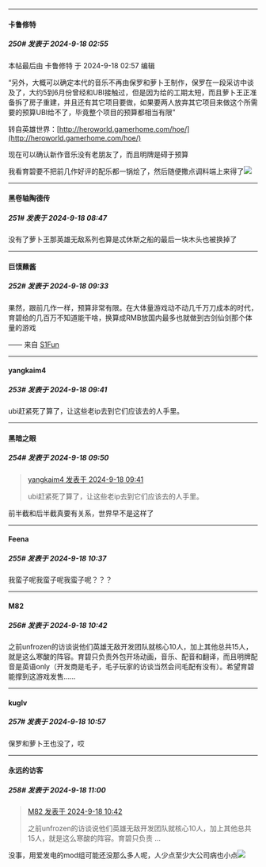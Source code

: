 ﻿
*****

####  卡鲁修特  
##### 250#       发表于 2024-9-18 02:55

 本帖最后由 卡鲁修特 于 2024-9-18 02:57 编辑 

“另外，大概可以确定本代的音乐不再由保罗和萝卜王制作，保罗在一段采访中谈及了，大约5到6月份曾经和UBI接触过，但是因为给的工期太短，而且萝卜王正准备拆了房子重建，并且还有其它项目要做，如果要两人放弃其它项目来做这个所需要的预算UBI给不了，毕竟整个项目的预算都相当有限”

转自英雄世界：[http://heroworld.gamerhome.com/hoe/](http://heroworld.gamerhome.com/hoe/)

现在可以确认新作音乐没有老朋友了，而且明牌是碍于预算

我看育碧要不把前几作好评的配乐都一锅烩了，然后随便撒点调料端上来得了<img src="https://static.saraba1st.com/image/smiley/face2017/067.png" referrerpolicy="no-referrer">


*****

####  黑卷轴陶德传  
##### 251#       发表于 2024-9-18 08:47

没有了萝卜王那英雄无敌系列也算是忒休斯之船的最后一块木头也被换掉了


*****

####  巨馍蘸酱  
##### 252#       发表于 2024-9-18 09:33

果然，跟前几作一样，预算非常有限。在大体量游戏动不动几千万刀成本的时代，育碧给的几百万不知道能干啥，换算成RMB放国内最多也就做到古剑仙剑那个体量的游戏

—— 来自 [S1Fun](https://s1fun.koalcat.com)


*****

####  yangkaim4  
##### 253#       发表于 2024-9-18 09:41

ubi赶紧死了算了，让这些老ip去到它们应该去的人手里。


*****

####  黑暗之眼  
##### 254#       发表于 2024-9-18 09:50

<blockquote><a href="httphttps://bbs.saraba1st.com/2b/forum.php?mod=redirect&amp;goto=findpost&amp;pid=66232638&amp;ptid=2196156" target="_blank">yangkaim4 发表于 2024-9-18 09:41</a>

ubi赶紧死了算了，让这些老ip去到它们应该去的人手里。</blockquote>
前半截和后半截真要有关系，世界早不是这样了


*****

####  Feena  
##### 255#       发表于 2024-9-18 10:37

我蛮子呢我蛮子呢我蛮子呢？？？


*****

####  M82  
##### 256#       发表于 2024-9-18 10:42

之前unfrozen的访谈说他们英雄无敌开发团队就核心10人，加上其他总共15人，就是这么寒酸的阵容。育碧只负责外包开场动画，音乐、配音和翻译，而且明牌配音是英语only（开发商是毛子，毛子玩家的访谈当然会问毛配有没有）。希望育碧能撑到这游戏发售……


*****

####  kuglv  
##### 257#       发表于 2024-9-18 10:57

保罗和萝卜王也没了，哎


*****

####  永远的访客  
##### 258#       发表于 2024-9-18 11:00

<blockquote><a href="httphttps://bbs.saraba1st.com/2b/forum.php?mod=redirect&amp;goto=findpost&amp;pid=66233364&amp;ptid=2196156" target="_blank">M82 发表于 2024-9-18 10:42</a>

之前unfrozen的访谈说他们英雄无敌开发团队就核心10人，加上其他总共15人，就是这么寒酸的阵容。育碧只负责 ...</blockquote>
没事，用爱发电的mod组可能还没那么多人呢，人少点至少大公司病也小点<img src="https://static.saraba1st.com/image/smiley/face2017/066.png" referrerpolicy="no-referrer">


